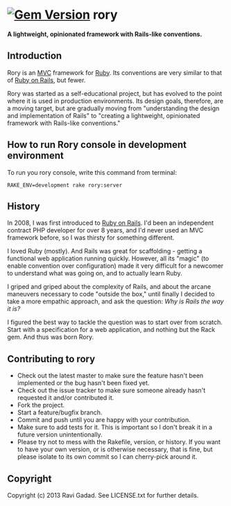 [![Gem Version](https://badge.fury.io/rb/rory.svg)](http://badge.fury.io/rb/rory)
rory
====

**A lightweight, opinionated framework with Rails-like conventions.**

Introduction
------------

Rory is an [MVC](http://en.wikipedia.org/wiki/Model%E2%80%93view%E2%80%93controller) framework for [Ruby](https://www.ruby-lang.org).  Its conventions are very similar to that of [Ruby on Rails](http://rubyonrails.org), but fewer.

Rory was started as a self-educational project, but has evolved to the point where it is used in production environments.  Its design goals, therefore, are a moving target, but are gradually moving from "understanding the design and implementation of Rails" to "creating a lightweight, opinionated framework with Rails-like conventions."

How to run Rory console in development environment
---------------------------------------------------
To run you rory console, write this command from terminal:

```
RAKE_ENV=development rake rory:server
```

History
-------

In 2008, I was first introduced to [Ruby on Rails](http://rubyonrails.org).  I'd been an independent contract PHP developer for over 8 years, and I'd never used an MVC framework before, so I was thirsty for something different.

I loved Ruby (mostly).  And Rails was great for scaffolding - getting a functional web application running quickly.  However, all its "magic" (to enable convention over configuration) made it very difficult for a newcomer to understand what was going on, and to actually learn Ruby.

I griped and griped about the complexity of Rails, and about the arcane maneuvers necessary to code "outside the box," until finally I decided to take a more empathic approach, and ask the question: *Why is Rails the way it is?*

I figured the best way to tackle the question was to start over from scratch.  Start with a specification for a web application, and nothing but the Rack gem.  And thus was born Rory.

Contributing to rory
--------------------
 
* Check out the latest master to make sure the feature hasn't been implemented or the bug hasn't been fixed yet.
* Check out the issue tracker to make sure someone already hasn't requested it and/or contributed it.
* Fork the project.
* Start a feature/bugfix branch.
* Commit and push until you are happy with your contribution.
* Make sure to add tests for it. This is important so I don't break it in a future version unintentionally.
* Please try not to mess with the Rakefile, version, or history. If you want to have your own version, or is otherwise necessary, that is fine, but please isolate to its own commit so I can cherry-pick around it.

Copyright
---------

Copyright (c) 2013 Ravi Gadad. See LICENSE.txt for
further details.

